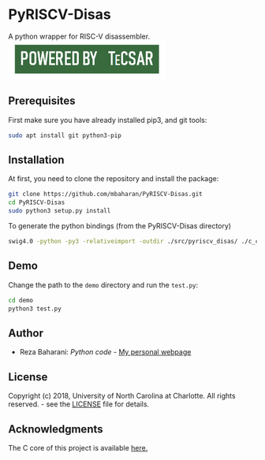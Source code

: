 # PyRISCV-Disas
A python wrapper for RISC-V disassembler.
![POWERED BY TeCSAR](https://raw.githubusercontent.com/TeCSAR-UNCC/Deep_RACE/master/logo/tecsarPowerBy.png)
## Prerequisites
First make sure you have already installed pip3, and git tools:
``` bash
sudo apt install git python3-pip
```

## Installation
At first, you need to clone the repository and install the package:
```bash
git clone https://github.com/mbaharan/PyRISCV-Disas.git
cd PyRISCV-Disas
sudo python3 setup.py install
```

To generate the python bindings (from the PyRISCV-Disas directory)
```bash
swig4.0 -python -py3 -relativeimport -outdir ./src/pyriscv_disas/ ./c_core/riscv-disas.i
```

## Demo
Change the path to the `demo` directory and run the `test.py`:
```bash
cd demo
python3 test.py
```

## Author
* Reza Baharani:  *Python code* - [My personal webpage](https://rbaharani.com/)
## License
Copyright (c) 2018, University of North Carolina at Charlotte. All rights reserved. - see the [LICENSE](https://raw.githubusercontent.com/TeCSAR-UNCC/Deep_RACE/master/LICENSE) file for details.

## Acknowledgments
The C core of this project is available [here.](https://github.com/michaeljclark/riscv-disassembler)

